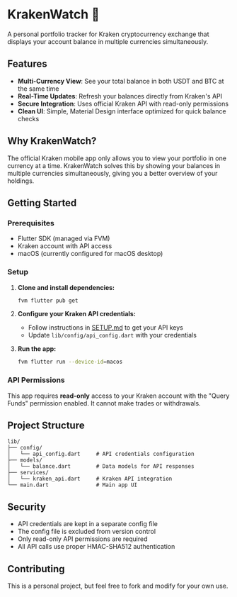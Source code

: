 # KrakenWatch 🦑

A personal portfolio tracker for Kraken cryptocurrency exchange that displays your account balance in multiple currencies simultaneously.

## Features

- **Multi-Currency View**: See your total balance in both USDT and BTC at the same time
- **Real-Time Updates**: Refresh your balances directly from Kraken's API
- **Secure Integration**: Uses official Kraken API with read-only permissions
- **Clean UI**: Simple, Material Design interface optimized for quick balance checks

## Why KrakenWatch?

The official Kraken mobile app only allows you to view your portfolio in one currency at a time. KrakenWatch solves this by showing your balances in multiple currencies simultaneously, giving you a better overview of your holdings.

## Getting Started

### Prerequisites

- Flutter SDK (managed via FVM)
- Kraken account with API access
- macOS (currently configured for macOS desktop)

### Setup

1. **Clone and install dependencies:**
   ```bash
   fvm flutter pub get
   ```

2. **Configure your Kraken API credentials:**
   - Follow instructions in [SETUP.md](SETUP.md) to get your API keys
   - Update `lib/config/api_config.dart` with your credentials

3. **Run the app:**
   ```bash
   fvm flutter run --device-id=macos
   ```

### API Permissions

This app requires **read-only** access to your Kraken account with the "Query Funds" permission enabled. It cannot make trades or withdrawals.

## Project Structure

```
lib/
├── config/
│   └── api_config.dart     # API credentials configuration
├── models/
│   └── balance.dart        # Data models for API responses
├── services/
│   └── kraken_api.dart     # Kraken API integration
└── main.dart               # Main app UI
```

## Security

- API credentials are kept in a separate config file
- The config file is excluded from version control
- Only read-only API permissions are required
- All API calls use proper HMAC-SHA512 authentication

## Contributing

This is a personal project, but feel free to fork and modify for your own use.
